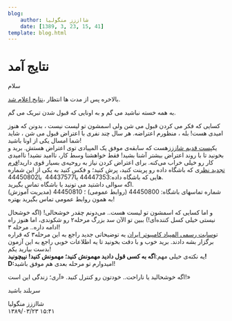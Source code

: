 ```yaml
---
blog:
    author: شااززز منگولیا
    date: [1389, 3, 23, 15, 41]
template: blog.html
---
```

# نتایج آمد

<div class="cnt">
سلام<p>بالاخره پس از مدت ها انتظار ،<a href="http://ysc.ac.ir/news/fileNews_391.pdf">نتایج اعلام شد</a>.</p>
<p>به همه خسته نباشید می گم و به اونایی که قبول شدن تبریک می گم.</p>
<p>کسایی
که فکر می کردن قبول می شن ولی اسمشون تو لیست نیست ، بدونن که هنوز امیدی
هست! بله ، منظورم اعتراضه. هر سال چند نفری با اعتراض قبول می شن ، شاید
شما امسال یکی از اونا باشید!<br/>یک<a href="http://shaazzz.blogfa.com/post-31.aspx">پست قدیم شاززز</a>هست که سابقه‌ی موفق یک المپیادی توی اعتراض هستش. برید و بخونید تا با
روند اعتراض بیشتر آشنا بشید! فقط خواهشنا وسط کار، ناامید نشید! ناامیدی
کار رو خیلی خراب می‌کنه. برای اعتراض کردن نیاز به روحیه‌ی بسیار قوی
دارید!<a href="http://ysc.ac.ir/news/fileNews_392.pdf">فرم تجدید نظر</a>ی که باشگاه داده رو پرینت کنید، پرش کنید؛ و فکس کنید به یکی از این شماره هایی که باشگاه داده:44447353 یا44437577  یا44450802.<br/>اگه سوالی داشتید می تونید با باشگاه تماس بگیرید.<br/>شماره تماسهای باشگاه: 44450800 (روابط عمومی) ؛ 44450810 (مدیریت آموزش)<br/>به همون روابط عمومی تماس بگیرید بهتره!</p>
<p>و اما کسایی که اسمشون تو لیست هست.. می‌دونم چقدر
خوشحالی! (اگه خوشحال نیستی خیلی کسل کننده‌ای!) ببین تو الآن سد بزرگ
مرحله۲ رو شکوندی، اما هنوز راه ادامه داره.. مرحله ۳!<br/>تو<a href="http://inoi.ir">سایت رسمی ‌المپیاد کامپیوتر ایران</a> یه
توضیحاتی جدید راجع به این مرحله۳ که قراره برگزار بشه دادند. برید خوب و
با دقت بخونید تا یه اطلاعات خوبی راجع به این آزمون بدست بیارید یکم!<br/>یه نکته‌ی خیلی مهم:<strong>اگه به کسی قول دادید مهمونش کنید؛ مهمونش کنید! نپیچونید! D:</strong>امیدوارم تو مرحله بعدی هم موفق باشید!</p>
<p>اگه خوشحالید یا ناراحت.. خودتون رو کنترل کنید. «آری؛ زندگی این است!»</p>
<p>سربلند باشید</p>
</div>

<div class="blog-info">
    <div class="blog-author">شااززز منگولیا</div>
    <div class="blog-date">۱۳۸۹/۰۳/۲۳ ۱۵:۴۱</div>
</div>

